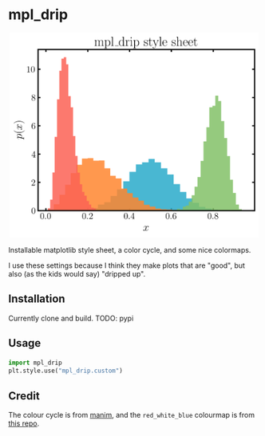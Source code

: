 # mpl_drip

<div align="center">
<img src="https://raw.githubusercontent.com/TomHilder/mpl_drip/main/examples/histogram.png" alt="histogram" width="500"></img>
</div>

Installable matplotlib style sheet, a color cycle, and some nice colormaps.

I use these settings because I think they make plots that are "good", but also (as the kids would say) "dripped up".

## Installation

Currently clone and build. TODO: pypi

## Usage

```python
import mpl_drip
plt.style.use("mpl_drip.custom")
```

## Credit

The colour cycle is from [manim](https://docs.manim.community/en/stable/reference/manim.utils.color.manim_colors.html), and the `red_white_blue` colourmap is from [this repo](https://github.com/c-white/colormaps).
